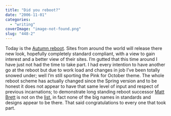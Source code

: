 ```yaml
---
title: "Did you reboot?"
date: "2006-11-01"
categories: 
  - "writing"
coverImage: "image-not-found.png"
slug: "448-2"
---
```


Today is the [Autumn reboot](http://www.cssreboot.com/). Sites from around the world will release there new look, hopefully completely standard compliant, with a view to gain interest and a better view of their sites. I’m gutted that this time around I have just not had the time to take part. I had every intention to have another go at the reboot but due to work load and changes in job I’ve been totally snowed under; well I’m still sporting the Pink for October theme. The whole reboot scheme has actually changed since the Spring version and to be honest it does not appear to have that same level of input and respect of previous incarnations; to demonstrate long standing reboot successor [Matt Brett](http://mattbrett.com) is not on the [list](http://www.cssreboot.com/fall-rebooters/), in fact none of the big names in standards and designs appear to be there. That said congratulations to every one that took part.
